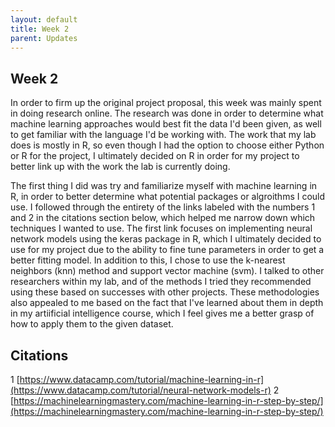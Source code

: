 ```yaml
---
layout: default
title: Week 2
parent: Updates
---
```


## Week 2

In order to firm up the original project proposal, this week was mainly spent in doing research online. The research was done in order to determine what machine learning approaches would best fit the data I'd been given, as well to get familiar with the language I'd be working with. The work that my lab does is mostly in R, so even though I had the option to choose either Python or R for the project, I ultimately decided on R in order for my project to better link up with the work the lab is currently doing. 

The first thing I did was try and familiarize myself with machine learning in R, in order to better determine what potential packages or algroithms I could use. I followed through the entirety of the links labeled with the numbers 1 and 2 in the citations section below, which helped me narrow down which techniques I wanted to use. The first link focuses on implementing neural network models using the keras package in R, which I ultimately decided to use for my project due to the ability to fine tune parameters in order to get a better fitting model. In addition to this, I chose to use the k-nearest neighbors (knn) method and support vector machine (svm). I talked to other researchers within my lab, and of the methods I tried they recommended using these based on successes with other projects. These methodologies also appealed to me based on the fact that I've learned about them in depth in my artiificial intelligence course, which I feel gives me a better grasp of how to apply them to the given dataset.

## Citations 
1 [https://www.datacamp.com/tutorial/machine-learning-in-r](https://www.datacamp.com/tutorial/neural-network-models-r)
2 [https://machinelearningmastery.com/machine-learning-in-r-step-by-step/](https://machinelearningmastery.com/machine-learning-in-r-step-by-step/)
